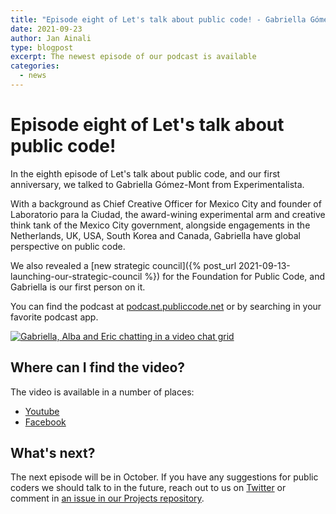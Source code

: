 ```yaml
---
title: "Episode eight of Let's talk about public code! - Gabriella Gómez-Mont from Experimentalista"
date: 2021-09-23
author: Jan Ainali
type: blogpost
excerpt: The newest episode of our podcast is available
categories:
  - news
---
```


# Episode eight of Let's talk about public code!

In the eighth episode of Let's talk about public code, and our first anniversary, we talked to Gabriella Gómez-Mont from Experimentalista.

With a background as Chief Creative Officer for Mexico City and founder of Laboratorio para la Ciudad, the award-wining experimental arm and creative think tank of the Mexico City government, alongside engagements in the Netherlands, UK, USA, South Korea and Canada, Gabriella have global perspective on public code.

We also revealed a [new strategic council]({% post_url 2021-09-13-launching-our-strategic-council %}) for the Foundation for Public Code, and Gabriella is our first person on it.

You can find the podcast at [podcast.publiccode.net](https://podcast.publiccode.net/e/8-gabriella-gomez-mont-experimentalista/) or by searching in your favorite podcast app.

[![Gabriella, Alba and Eric chatting in a video chat grid]({{site.url}}/assets/screenshot-episode-8.png)](https://www.youtube.com/watch?v=61UgINAba6k)

## Where can I find the video?

The video is available in a number of places:

- [Youtube](https://www.youtube.com/watch?v=61UgINAba6k)
- [Facebook](https://www.facebook.com/publiccodenet/videos/580954046286169)

## What's next?

The next episode will be in October. If you have any suggestions for public coders we should talk to in the future, reach out to us on [Twitter](https://twitter.com/publiccodenet) or comment in [an issue in our Projects repository](https://github.com/publiccodenet/projects/issues/new).

